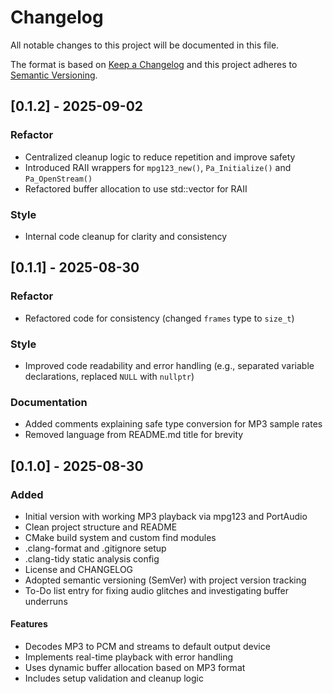 # Changelog

All notable changes to this project will be documented in this file.

The format is based on [Keep a Changelog](https://keepachangelog.com/en/1.0.0/) and this project adheres to [Semantic Versioning](https://semver.org/spec/v2.0.0.html).

## [0.1.2] - 2025-09-02
### Refactor
- Centralized cleanup logic to reduce repetition and improve safety
- Introduced RAII wrappers for `mpg123_new()`, `Pa_Initialize()` and `Pa_OpenStream()`
- Refactored buffer allocation to use std::vector for RAII

### Style
- Internal code cleanup for clarity and consistency

## [0.1.1] - 2025-08-30
### Refactor
- Refactored code for consistency (changed `frames` type to `size_t`)

### Style
- Improved code readability and error handling (e.g., separated variable declarations, replaced `NULL` with `nullptr`)

### Documentation
- Added comments explaining safe type conversion for MP3 sample rates
- Removed language from README.md title for brevity

## [0.1.0] - 2025-08-30
### Added
- Initial version with working MP3 playback via mpg123 and PortAudio
- Clean project structure and README
- CMake build system and custom find modules
- .clang-format and .gitignore setup
- .clang-tidy static analysis config
- License and CHANGELOG
- Adopted semantic versioning (SemVer) with project version tracking
- To-Do list entry for fixing audio glitches and investigating buffer underruns

#### Features
- Decodes MP3 to PCM and streams to default output device
- Implements real-time playback with error handling
- Uses dynamic buffer allocation based on MP3 format
- Includes setup validation and cleanup logic

